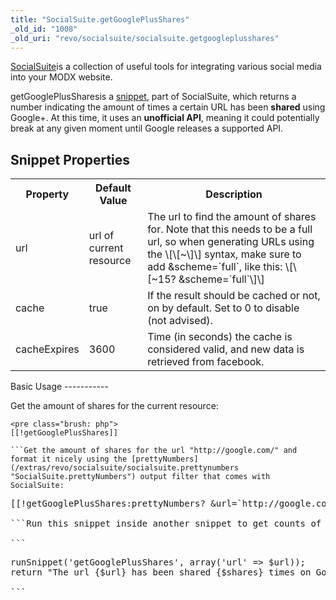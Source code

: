 ```yaml
---
title: "SocialSuite.getGooglePlusShares"
_old_id: "1008"
_old_uri: "revo/socialsuite/socialsuite.getgoogleplusshares"
---
```


[SocialSuite](/extras/revo/socialsuite "SocialSuite")is a collection of useful tools for integrating various social media into your MODX website.

getGooglePlusSharesis a [snippet](/revolution/2.x/developing-in-modx/basic-development/snippets "Snippets"), part of SocialSuite, which returns a number indicating the amount of times a certain URL has been **shared** using Google+. At this time, it uses an **unofficial API**, meaning it could potentially break at any given moment until Google releases a supported API.

Snippet Properties
------------------

<table><tbody><tr><th>Property</th><th>Default Value</th><th>Description</th></tr><tr><td>url</td><td>url of current resource</td><td>The url to find the amount of shares for. Note that this needs to be a full url, so when generating URLs using the \[\[~\]\] syntax, make sure to add &scheme=`full`, like this:   
\[\[~15? &scheme=`full`\]\]   
</td></tr><tr><td>cache</td><td>true</td><td>If the result should be cached or not, on by default. Set to 0 to disable (not advised).</td></tr><tr><td>cacheExpires</td><td>3600</td><td>Time (in seconds) the cache is considered valid, and new data is retrieved from facebook.</td></tr></tbody></table>Basic Usage
-----------

Get the amount of shares for the current resource:

```
<pre class="brush: php">
[[!getGooglePlusShares]]

```Get the amount of shares for the url "http://google.com/" and format it nicely using the [prettyNumbers](/extras/revo/socialsuite/socialsuite.prettynumbers "SocialSuite.prettyNumbers") output filter that comes with SocialSuite:

```
<pre class="brush: php">
[[!getGooglePlusShares:prettyNumbers? &url=`http://google.com/`]]

```Run this snippet inside another snippet to get counts of a specific url:

```
<pre class="brush: php">
<?php
$url = 'http://google.com/';
$shares = $modx->runSnippet('getGooglePlusShares', array('url' => $url));
return "The url {$url} has been shared {$shares} times on Google+.";

```